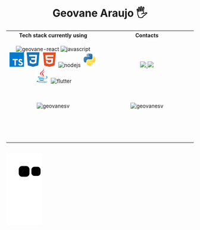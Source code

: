 <h1 align="center">
   Geovane Araujo 🖐️
</h1>
<table width="100%">
  <tr>
  <th>Tech stack currently using</th>
  <th>Contacts</th>
  </tr>
  <tr>
  <td width="50%">

 <p align = "center">
  
   <img src="https://cdn.jsdelivr.net/gh/devicons/devicon/icons/react/react-original.svg" alt="geovane-react" width="40" height="40"/>
   <img src="https://cdn.jsdelivr.net/gh/devicons/devicon/icons/javascript/javascript-original.svg" alt="javascript" width="40" height="40"/>
   <img src="https://raw.githubusercontent.com/devicons/devicon/master/icons/typescript/typescript-plain.svg" alt="typescript" width="40" height="40"/>
   <img src="https://raw.githubusercontent.com/devicons/devicon/master/icons/css3/css3-plain.svg" alt="css3" width="40" height="40"/>
   <img src="https://raw.githubusercontent.com/devicons/devicon/master/icons/html5/html5-plain.svg" alt="html5" width="40" height="40"/>
   <img src="https://cdn.jsdelivr.net/gh/devicons/devicon/icons/nodejs/nodejs-original.svg" alt="nodejs" width="40" height="40"/>
   <img src="https://raw.githubusercontent.com/devicons/devicon/master/icons/python/python-original.svg" alt="python" width="40" height="40"/>
   <img src="https://raw.githubusercontent.com/devicons/devicon/master/icons/java/java-original.svg" alt="java" width="40" height="40"/>
    <img src="https://cdn.jsdelivr.net/gh/devicons/devicon/icons/flutter/flutter-original.svg" alt="flutter" width="40" height="40"/>
   
 </p>

  </td>
  <td width="50%">

<p align="center">
  <a href="https://www.linkedin.com/in/geovane-araujo-07str/" target="_blank"><img src="https://img.shields.io/badge/-LinkedIn-%230077B5?style=for-the-badge&logo=linkedin&logoColor=white" target="_blank">
 <a href = "mailto:geovaneslvrs79@gmail.com"><img src="https://img.shields.io/badge/-Gmail-%23333?style=for-the-badge&logo=gmail&logoColor=white" target="_blank">

</p>
  </td>
  <tr>
  <td width = "50%">
  <br>
  <p align = "center"><img src="https://github-readme-stats.vercel.app/api/top-langs/?username=geovanesv&layout=compact&show_icons=true&theme=gotham&locale=en" alt="geovanesv" /></p>
  </td>
  <td width = "50%">
  <br>
  <p align = "center"><img src="https://github-readme-stats.vercel.app/api?username=geovanesv&show_icons=true&locale=en&theme=gotham" alt="geovanesv" /></p>
  </td>
  <tr>
  <td colspan = 2><br><p align = "center">  </p></td>
  <tr>
  <td colspan=2 width ="50%">
  <br>
  <p align="center">
  </p>
  </table>

[//]: <> (The `&nbsp;` is to have Aphelion take up more space)
  
  ##
 
<div> 
   
  ![Snake animation](https://github.com/geovanesv/geovanesv/blob/output/github-contribution-grid-snake.svg)
 
</div>

